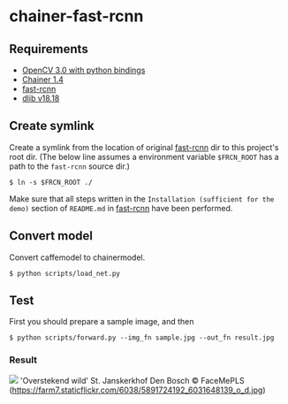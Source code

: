 # chainer-fast-rcnn

## Requirements

- [OpenCV 3.0 with python bindings](http://opencv.org)
- [Chainer 1.4](https://github.com/pfn/chainer)
- [fast-rcnn](https://github.com/rbgirshick/fast-rcnn)
- [dlib v18.18](https://github.com/davisking/dlib)

## Create symlink

Create a symlink from the location of original [fast-rcnn](https://github.com/rbgirshick/fast-rcnn) dir to this project's root dir. (The below line assumes a environment variable `$FRCN_ROOT` has a path to the `fast-rcnn` source dir.)

```
$ ln -s $FRCN_ROOT ./
```

Make sure that all steps written in the `Installation (sufficient for the demo)` section of `README.md` in [fast-rcnn](https://github.com/rbgirshick/fast-rcnn) have been performed.

## Convert model

Convert caffemodel to chainermodel.

```
$ python scripts/load_net.py
```

## Test

First you should prepare a sample image, and then

```
$ python scripts/forward.py --img_fn sample.jpg --out_fn result.jpg
```

### Result

![](https://raw.githubusercontent.com/wiki/mitmul/chainer-fast-rcnn/images/result.jpg)
'Overstekend wild' St. Janskerkhof Den Bosch &copy; FaceMePLS (https://farm7.staticflickr.com/6038/5891724192_6031648139_o_d.jpg)
